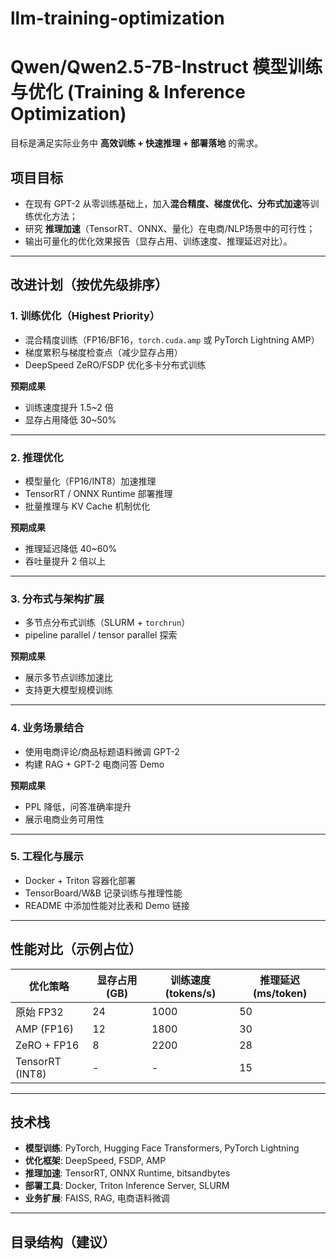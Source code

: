 # llm-training-optimization



# Qwen/Qwen2.5-7B-Instruct 模型训练与优化 (Training & Inference Optimization)

目标是满足实际业务中 **高效训练 + 快速推理 + 部署落地** 的需求。

## 项目目标

- 在现有 GPT-2 从零训练基础上，加入**混合精度、梯度优化、分布式加速**等训练优化方法；
- 研究 **推理加速**（TensorRT、ONNX、量化）在电商/NLP场景中的可行性；
- 输出可量化的优化效果报告（显存占用、训练速度、推理延迟对比）。

---

## 改进计划（按优先级排序）

### 1. 训练优化（Highest Priority）
- 混合精度训练（FP16/BF16，`torch.cuda.amp` 或 PyTorch Lightning AMP）
- 梯度累积与梯度检查点（减少显存占用）
- DeepSpeed ZeRO/FSDP 优化多卡分布式训练

**预期成果**
- 训练速度提升 1.5~2 倍
- 显存占用降低 30~50%

---

### 2. 推理优化
- 模型量化（FP16/INT8）加速推理
- TensorRT / ONNX Runtime 部署推理
- 批量推理与 KV Cache 机制优化

**预期成果**
- 推理延迟降低 40~60%
- 吞吐量提升 2 倍以上

---

### 3. 分布式与架构扩展
- 多节点分布式训练（SLURM + `torchrun`）
- pipeline parallel / tensor parallel 探索

**预期成果**
- 展示多节点训练加速比
- 支持更大模型规模训练

---

### 4. 业务场景结合
- 使用电商评论/商品标题语料微调 GPT-2
- 构建 RAG + GPT-2 电商问答 Demo

**预期成果**
- PPL 降低，问答准确率提升
- 展示电商业务可用性

---

### 5. 工程化与展示
- Docker + Triton 容器化部署
- TensorBoard/W&B 记录训练与推理性能
- README 中添加性能对比表和 Demo 链接

---

## 性能对比（示例占位）

| 优化策略        | 显存占用 (GB) | 训练速度 (tokens/s) | 推理延迟 (ms/token) |
|-----------------|---------------|---------------------|---------------------|
| 原始 FP32       | 24            | 1000                | 50                  |
| AMP (FP16)      | 12            | 1800                | 30                  |
| ZeRO + FP16     | 8             | 2200                | 28                  |
| TensorRT (INT8) | -             | -                   | 15                  |

---

## 技术栈

- **模型训练**: PyTorch, Hugging Face Transformers, PyTorch Lightning
- **优化框架**: DeepSpeed, FSDP, AMP
- **推理加速**: TensorRT, ONNX Runtime, bitsandbytes
- **部署工具**: Docker, Triton Inference Server, SLURM
- **业务扩展**: FAISS, RAG, 电商语料微调

---

## 目录结构（建议）
